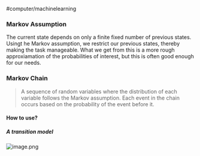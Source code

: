 #computer/machinelearning 

### Markov Assumption
The current state depends on only a finite fixed number of previous states.
Usingt he Markov assumption, we restrict our previous states, thereby making the task manageable. What we get from this is a more rough approxiamation of the probabilities of interest, but this is often good enough for our needs.

### Markov Chain
> A sequence of random variables where the distribution of each variable follows the Markov assumption.
> Each event in the chain occurs based on the probability of the event before it.

#### How to use?
##### A transition model
![image.png](https://typora-tes.oss-cn-shanghai.aliyuncs.com/picgo/20230524134829.png)
